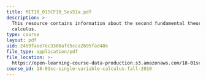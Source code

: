 ```yaml
---
title: MIT18_01SCF10_Ses51a.pdf
description: >-
  This resource contains information about the second fundamental theorem of
  calculus.
type: course
layout: pdf
uid: 2459faee7ec3308afd5cca2b95fad48e
file_type: application/pdf
file_location: >-
  https://open-learning-course-data-production.s3.amazonaws.com/18-01sc-single-variable-calculus-fall-2010/2459faee7ec3308afd5cca2b95fad48e_MIT18_01SCF10_Ses51a.pdf
course_id: 18-01sc-single-variable-calculus-fall-2010
---
```

